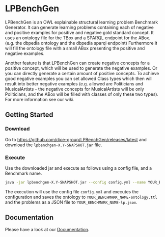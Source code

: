 # LPBenchGen

LPBenchGen is an OWL explainable structural learning problem Benchmark Generator.
It can generate learning problems containing each of negative and positive examples for positive and negative gold standard concept.
It uses an ontology file for the TBox and a SPARQL endpoint for the ABox. (e.g. the dbpedia ontology and the dbpedia sparql endpoint)
Furthermore it will fill the ontology file with a small ABox presenting the positive and negative examples.

Another feature is that LPBenchGen can create negative concepts for a positive concept, which will be used to generate the negative examples.
Or you can directly generate a certain amount of positive concepts.
To achieve good negative examples you can set allowed Class types which then will result into better negative examples (e.g. allowed are Politicians and MusicalArtists - the negative concepts for MusicalArtists will be only Politicians, and the ABox will be filled with classes of only these two types). 
For more information see our wiki.




## Getting Started

### Download

Go to https://github.com/dice-group/LPBenchGen/releases/latest and download the `lpbenchgen-X.Y-SNAPSHOT.jar` file.


### Execute

Use the downloaded jar and execute as follows using a config file, and a Benchmark name.

```bash
java -jar lpbenchgen-X.Y-SNAPSHOT.jar --config config.yml --name YOUR_BENCHMARK_NAME
```

The execution will use the config file `config.yml` and executes the configuration and saves the ontology to `YOUR_BENCHMARK_NAME-ontology.ttl` and the problems as a JSON file
to `YOUR_BENCHMARK_NAME-lp.json`.

## Documentation

Please have a look at our [Documentation](https://dice-group.github.io/LPBenchGen/).
